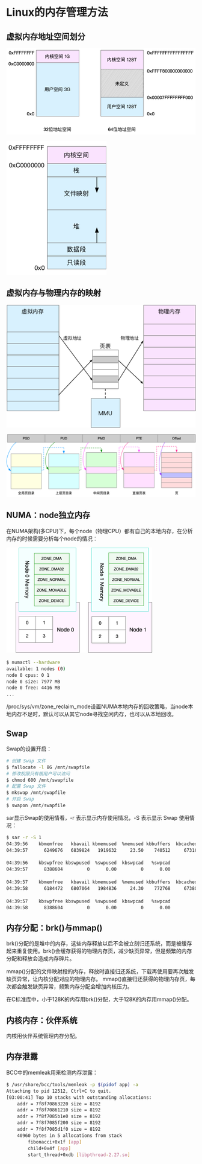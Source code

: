<!-- toc -->
# Linux的内存管理方法

## 虚拟内存地址空间划分

![Linux虚拟地址空间划分](/img/linux/memory-space.png)

![Linux虚拟地址空间的详细划分](/img/linux/memory-space-detail.png)

## 虚拟内存与物理内存的映射

![Linux虚拟内存与物理内存的映射表](/img/linux/memory-map.png)

![Linux系统内存的四级页表](/img/linux/memory-page-table.png)

## NUMA：node独立内存

在NUMA架构(多CPU)下，每个node（物理CPU）都有自己的本地内存，在分析内存的时候需要分析每个node的情况：

![NUMA架构中node的本地内存](/img/linux/numa-memory.png)

```sh
$ numactl --hardware
available: 1 nodes (0)
node 0 cpus: 0 1
node 0 size: 7977 MB
node 0 free: 4416 MB
...
```

/proc/sys/vm/zone_reclaim_mode设置NUMA本地内存的回收策略，当node本地内存不足时，默认可以从其它node寻找空闲内存，也可以从本地回收。

## Swap

Swap的设置开启：

```sh
# 创建 Swap 文件
$ fallocate -l 8G /mnt/swapfile
# 修改权限只有根用户可以访问
$ chmod 600 /mnt/swapfile
# 配置 Swap 文件
$ mkswap /mnt/swapfile
# 开启 Swap
$ swapon /mnt/swapfile
```

sar显示Swap的使用情看，-r 表示显示内存使用情况，-S 表示显示 Swap 使用情况：

```sh
$ sar -r -S 1
04:39:56    kbmemfree   kbavail kbmemused  %memused kbbuffers  kbcached  kbcommit   %commit  kbactive   kbinact   kbdirty
04:39:57      6249676   6839824   1919632     23.50    740512     67316   1691736     10.22    815156    841868         4

04:39:56    kbswpfree kbswpused  %swpused  kbswpcad   %swpcad
04:39:57      8388604         0      0.00         0      0.00

04:39:57    kbmemfree   kbavail kbmemused  %memused kbbuffers  kbcached  kbcommit   %commit  kbactive   kbinact   kbdirty
04:39:58      6184472   6807064   1984836     24.30    772768     67380   1691736     10.22    847932    874224        20

04:39:57    kbswpfree kbswpused  %swpused  kbswpcad   %swpcad
04:39:58      8388604         0      0.00         0      0.00
```

## 内存分配：brk()与mmap()

brk()分配的是堆中的内存，这些内存释放以后不会被立刻归还系统，而是被缓存起来重复使用。brk()会缓存获得的物理内存页，减少缺页异常，但是频繁的内存分配和释放会造成内存碎片。

mmap()分配的文件映射段的内存，释放时直接归还系统，下载再使用要再次触发缺页异常，让内核分配对应的物理内存。 mmap()直接归还获得的物理内存页，每次都会触发缺页异常，频繁内存分配会增加内核压力。

在C标准库中，小于128K的内存用brk()分配，大于128K的内存用mmap()分配。 

## 内核内存：伙伴系统

内核用伙伴系统管理内存分配。

## 内存泄露

BCC中的memleak用来检测内存泄露：

```sh
$ /usr/share/bcc/tools/memleak -p $(pidof app) -a
Attaching to pid 12512, Ctrl+C to quit.
[03:00:41] Top 10 stacks with outstanding allocations:
    addr = 7f8f70863220 size = 8192
    addr = 7f8f70861210 size = 8192
    addr = 7f8f7085b1e0 size = 8192
    addr = 7f8f7085f200 size = 8192
    addr = 7f8f7085d1f0 size = 8192
    40960 bytes in 5 allocations from stack
        fibonacci+0x1f [app]
        child+0x4f [app]
        start_thread+0xdb [libpthread-2.27.so] 
```

